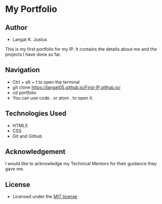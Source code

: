 # My Portfolio

## Author
- Langat K. Justus

This is my first portfolio for my IP. It contains the details about me and the projects I have done so far.

## Navigation
- Ctrl + alt + t to open the terminal
- git clone https://langat05.github.io/First-IP.github.io/
- cd portfolio
- You can use code . or atom . to open it.

## Technologies Used
- HTML5
- CSS
- Git and Github

## Acknowledgement
I would like to acknowledge my Technical Mentors for their guidance they gave me.


























## License
- Licensed under the [MIT license](LICENSE)